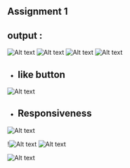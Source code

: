 ## Assignment 1

## output :

![Alt text](image.png)
![Alt text](image-9.png)
![Alt text](image-1.png)
![Alt text](image-2.png)
- ## like button
![Alt text](image-3.png)

- ## Responsiveness
![Alt text](image-4.png)


!![Alt text](image-8.png)
![Alt text](image-7.png)

![Alt text](image-6.png)